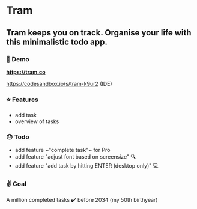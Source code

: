 # Tram

## Tram keeps you on track. Organise your life with this minimalistic todo app.

### :rocket: Demo

**https://tram.co**

https://codesandbox.io/s/tram-k9ur2 (IDE)

### :star: Features

- add task
- overview of tasks

### :sweat: Todo

- add feature ~"complete task"~ for Pro
- add feature "adjust font based on screensize" :mag:
- add feature "add task by hitting ENTER (desktop only)" :computer:

### :v: Goal

A million completed tasks :heavy_check_mark: before 2034 (my 50th birthyear)
